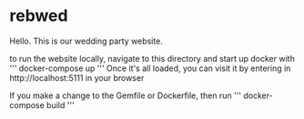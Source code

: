 # rebwed

Hello. This is our wedding party website.

to run the website locally, navigate to this directory and start up docker with
'''
docker-compose up
'''
Once it's all loaded, you can visit it by entering in http://localhost:5111 in your browser

If you make a change to the Gemfile or Dockerfile, then run
'''
docker-compose build
'''
